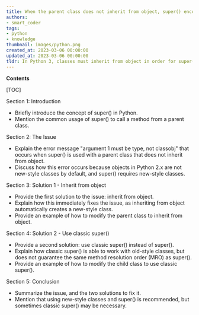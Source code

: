 ```yaml
---
title: When the parent class does not inherit from object, super() encounters an error of typeerror "argument 1 must be type, not classobj"
authors:
- smart_coder
tags:
- python
- knowledge
thumbnail: images/python.png
created_at: 2023-03-06 00:00:00
updated_at: 2023-03-06 00:00:00
tldr: In Python 3, classes must inherit from object in order for super() to work properly.
---
```


**Contents**

[TOC]

Section 1: Introduction
- Briefly introduce the concept of super() in Python.
- Mention the common usage of super() to call a method from a parent class.

Section 2: The Issue
- Explain the error message "argument 1 must be type, not classobj" that occurs when super() is used with a parent class that does not inherit from object.
- Discuss how this error occurs because objects in Python 2.x are not new-style classes by default, and super() requires new-style classes.

Section 3: Solution 1 - Inherit from object
- Provide the first solution to the issue: inherit from object. 
- Explain how this immediately fixes the issue, as inheriting from object automatically creates a new-style class.
- Provide an example of how to modify the parent class to inherit from object.

Section 4: Solution 2 - Use classic super()
- Provide a second solution: use classic super() instead of super().
- Explain how classic super() is able to work with old-style classes, but does not guarantee the same method resolution order (MRO) as super().
- Provide an example of how to modify the child class to use classic super(). 

Section 5: Conclusion
- Summarize the issue, and the two solutions to fix it.
- Mention that using new-style classes and super() is recommended, but sometimes classic super() may be necessary.
